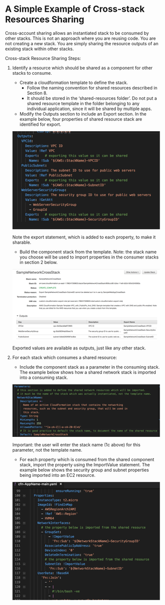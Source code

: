 # A Simple Example of Cross-stack Resources Sharing
Cross-account sharing allows an instantiated stack to be consumed by other stacks. This is not an approach where you are reusing code.  You are not creating a new stack.   You are simply sharing the resource outputs of an existing stack within other stacks.

Cross-stack Resource Sharing Steps:
1. Identify a resource which should be shared as a component for other stacks to consume.
	* Create a cloudformation template to define the stack.  
		* Follow the naming convention for shared resources described in Section 8.  
		* It should be stored in the ‘shared-resources folder’.    Do not put a shared resource template in the folder belonging to any individual application, since it will be shared by multiple apps.
	* Modify the Outputs section to include an Export section.   In the example below, four properties of shared resource stack are identified for export.


	![Export Statements](https://github.com/rjgleave/aws-cloudformation-nested-stacks/blob/master/assets/exported-resources.png)

	Note the export statement, which is added to each property, to make it sharable.

	* Build the component stack from the template.  Note: the stack name you choose will be used to import properties in the consumer stacks in section 2 below.

	![Shared Stack](https://github.com/rjgleave/aws-cloudformation-nested-stacks/blob/master/assets/component-stack-outputs.png)

	Exported values are available as outputs, just like any other stack.

2. For each stack which consumes a shared resource:
	* Include the component stack as a parameter in the consuming stack.  The example below shows how a shared network stack is imported into a consuming stack.   

	![Define the Shared Resource as a Parameter](https://github.com/rjgleave/aws-cloudformation-nested-stacks/blob/master/assets/shared-resource-parameter-definition%20.png)

	Important:  the user will enter the stack name (1c above) for this parameter, not the template name.

	* For each property which is consumed from the shared component stack, import the property using the ImportValue statement.  The example below shows the security group and subnet properties being imported into an EC2 resource.

	![Imported Properties](https://github.com/rjgleave/aws-cloudformation-nested-stacks/blob/master/assets/cross-stack-imported-property.png)

